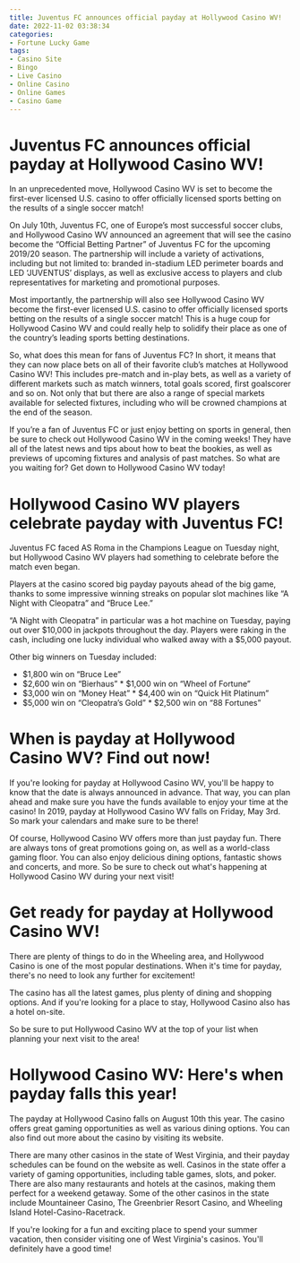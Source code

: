 ```yaml
---
title: Juventus FC announces official payday at Hollywood Casino WV!
date: 2022-11-02 03:38:34
categories:
- Fortune Lucky Game
tags:
- Casino Site
- Bingo
- Live Casino
- Online Casino
- Online Games
- Casino Game
---
```



#  Juventus FC announces official payday at Hollywood Casino WV!

In an unprecedented move, Hollywood Casino WV is set to become the first-ever licensed U.S. casino to offer officially licensed sports betting on the results of a single soccer match!

On July 10th, Juventus FC, one of Europe’s most successful soccer clubs, and Hollywood Casino WV announced an agreement that will see the casino become the “Official Betting Partner” of Juventus FC for the upcoming 2019/20 season. The partnership will include a variety of activations, including but not limited to: branded in-stadium LED perimeter boards and LED ‘JUVENTUS’ displays, as well as exclusive access to players and club representatives for marketing and promotional purposes.

Most importantly, the partnership will also see Hollywood Casino WV become the first-ever licensed U.S. casino to offer officially licensed sports betting on the results of a single soccer match! This is a huge coup for Hollywood Casino WV and could really help to solidify their place as one of the country’s leading sports betting destinations.

So, what does this mean for fans of Juventus FC? In short, it means that they can now place bets on all of their favorite club’s matches at Hollywood Casino WV! This includes pre-match and in-play bets, as well as a variety of different markets such as match winners, total goals scored, first goalscorer and so on. Not only that but there are also a range of special markets available for selected fixtures, including who will be crowned champions at the end of the season.

If you’re a fan of Juventus FC or just enjoy betting on sports in general, then be sure to check out Hollywood Casino WV in the coming weeks! They have all of the latest news and tips about how to beat the bookies, as well as previews of upcoming fixtures and analysis of past matches. So what are you waiting for? Get down to Hollywood Casino WV today!

#  Hollywood Casino WV players celebrate payday with Juventus FC!

Juventus FC faced AS Roma in the Champions League on Tuesday night, but Hollywood Casino WV players had something to celebrate before the match even began.

Players at the casino scored big payday payouts ahead of the big game, thanks to some impressive winning streaks on popular slot machines like “A Night with Cleopatra” and “Bruce Lee.”

“A Night with Cleopatra” in particular was a hot machine on Tuesday, paying out over $10,000 in jackpots throughout the day. Players were raking in the cash, including one lucky individual who walked away with a $5,000 payout.

Other big winners on Tuesday included:

* $1,800 win on “Bruce Lee”
 * $2,600 win on “Bierhaus” * $1,000 win on “Wheel of Fortune”
 * $3,000 win on “Money Heat” * $4,400 win on “Quick Hit Platinum”
 * $5,000 win on “Cleopatra’s Gold” * $2,500 win on “88 Fortunes”

#  When is payday at Hollywood Casino WV? Find out now!

If you're looking for payday at Hollywood Casino WV, you'll be happy to know that the date is always announced in advance. That way, you can plan ahead and make sure you have the funds available to enjoy your time at the casino! In 2019, payday at Hollywood Casino WV falls on Friday, May 3rd. So mark your calendars and make sure to be there!

Of course, Hollywood Casino WV offers more than just payday fun. There are always tons of great promotions going on, as well as a world-class gaming floor. You can also enjoy delicious dining options, fantastic shows and concerts, and more. So be sure to check out what's happening at Hollywood Casino WV during your next visit!

#  Get ready for payday at Hollywood Casino WV!

There are plenty of things to do in the Wheeling area, and Hollywood Casino is one of the most popular destinations. When it's time for payday, there's no need to look any further for excitement!

The casino has all the latest games, plus plenty of dining and shopping options. And if you're looking for a place to stay, Hollywood Casino also has a hotel on-site.

So be sure to put Hollywood Casino WV at the top of your list when planning your next visit to the area!

#  Hollywood Casino WV: Here's when payday falls this year!

The payday at Hollywood Casino falls on August 10th this year. The casino offers great gaming opportunities as well as various dining options. You can also find out more about the casino by visiting its website.

There are many other casinos in the state of West Virginia, and their payday schedules can be found on the website as well. Casinos in the state offer a variety of gaming opportunities, including table games, slots, and poker. There are also many restaurants and hotels at the casinos, making them perfect for a weekend getaway. Some of the other casinos in the state include Mountaineer Casino, The Greenbrier Resort Casino, and Wheeling Island Hotel-Casino-Racetrack.

If you're looking for a fun and exciting place to spend your summer vacation, then consider visiting one of West Virginia's casinos. You'll definitely have a good time!